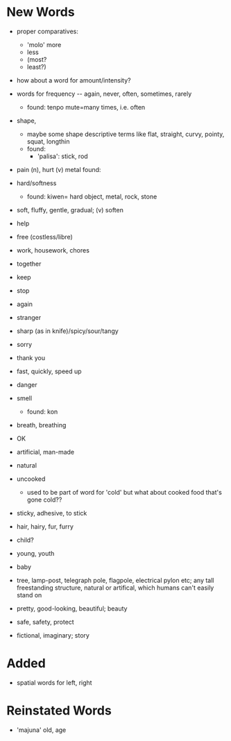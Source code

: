 New Words
=========

* proper comparatives:
    - 'molo' more
    - less 
    - (most? 
    - least?)

* how about a word for amount/intensity?
* words for frequency -- again, never, often, sometimes, rarely
    - found: tenpo mute=many times, i.e. often
* shape,
    - maybe some shape descriptive terms like flat, straight, curvy, pointy, squat, longthin
    - found:
        - 'palisa': stick, rod
* pain (n), hurt (v)
metal
    found: 
* hard/softness
    - found: kiwen= hard object, metal, rock, stone
* soft, fluffy, gentle, gradual; (v) soften
* help
* free (costless/libre)
* work, housework, chores
* together
* keep
* stop
* again
* stranger
* sharp (as in knife)/spicy/sour/tangy
* sorry
* thank you
* fast, quickly, speed up
* danger
* smell
    - found: kon
* breath, breathing
* OK
* artificial, man-made
* natural
* uncooked
    - used to be part of word for 'cold'
    but what about cooked food that's gone cold??
* sticky, adhesive, to stick
* hair, hairy, fur, furry
* child?
* young, youth
* baby
* tree, lamp-post, telegraph pole, flagpole, electrical pylon etc; 
    any tall freestanding structure, natural or artifical, which humans can't easily stand on
* pretty, good-looking, beautiful; beauty
* safe, safety, protect
* fictional, imaginary; story

Added
=====

* spatial words for left, right



Reinstated Words
================

* 'majuna' old, age